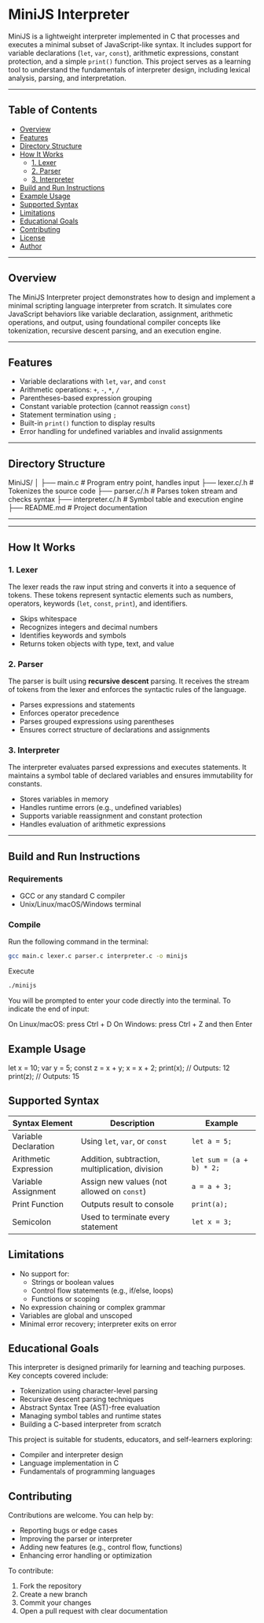# MiniJS Interpreter

MiniJS is a lightweight interpreter implemented in C that processes and executes a minimal subset of JavaScript-like syntax. It includes support for variable declarations (`let`, `var`, `const`), arithmetic expressions, constant protection, and a simple `print()` function. This project serves as a learning tool to understand the fundamentals of interpreter design, including lexical analysis, parsing, and interpretation.

---

## Table of Contents

- [Overview](#overview)
- [Features](#features)
- [Directory Structure](#directory-structure)
- [How It Works](#how-it-works)
  - [1. Lexer](#1-lexer)
  - [2. Parser](#2-parser)
  - [3. Interpreter](#3-interpreter)
- [Build and Run Instructions](#build-and-run-instructions)
- [Example Usage](#example-usage)
- [Supported Syntax](#supported-syntax)
- [Limitations](#limitations)
- [Educational Goals](#educational-goals)
- [Contributing](#contributing)
- [License](#license)
- [Author](#author)

---

## Overview

The MiniJS Interpreter project demonstrates how to design and implement a minimal scripting language interpreter from scratch. It simulates core JavaScript behaviors like variable declaration, assignment, arithmetic operations, and output, using foundational compiler concepts like tokenization, recursive descent parsing, and an execution engine.

---

## Features

- Variable declarations with `let`, `var`, and `const`
- Arithmetic operations: `+`, `-`, `*`, `/`
- Parentheses-based expression grouping
- Constant variable protection (cannot reassign `const`)
- Statement termination using `;`
- Built-in `print()` function to display results
- Error handling for undefined variables and invalid assignments

---

## Directory Structure

MiniJS/
│
├── main.c # Program entry point, handles input
├── lexer.c/.h # Tokenizes the source code
├── parser.c/.h # Parses token stream and checks syntax
├── interpreter.c/.h # Symbol table and execution engine
├── README.md # Project documentation

---


---

## How It Works

### 1. Lexer

The lexer reads the raw input string and converts it into a sequence of tokens. These tokens represent syntactic elements such as numbers, operators, keywords (`let`, `const`, `print`), and identifiers.

- Skips whitespace
- Recognizes integers and decimal numbers
- Identifies keywords and symbols
- Returns token objects with type, text, and value

### 2. Parser

The parser is built using **recursive descent** parsing. It receives the stream of tokens from the lexer and enforces the syntactic rules of the language.

- Parses expressions and statements
- Enforces operator precedence
- Parses grouped expressions using parentheses
- Ensures correct structure of declarations and assignments

### 3. Interpreter

The interpreter evaluates parsed expressions and executes statements. It maintains a symbol table of declared variables and ensures immutability for constants.

- Stores variables in memory
- Handles runtime errors (e.g., undefined variables)
- Supports variable reassignment and constant protection
- Handles evaluation of arithmetic expressions

---

## Build and Run Instructions

### Requirements

- GCC or any standard C compiler
- Unix/Linux/macOS/Windows terminal

### Compile

Run the following command in the terminal:

```bash
gcc main.c lexer.c parser.c interpreter.c -o minijs
```
Execute
```bash
./minijs 
```
You will be prompted to enter your code directly into the terminal. To indicate the end of input:

On Linux/macOS: press Ctrl + D
On Windows: press Ctrl + Z and then Enter


## Example Usage

let x = 10;
var y = 5;
const z = x + y;
x = x + 2;
print(x);        // Outputs: 12
print(z);        // Outputs: 15


## Supported Syntax

| Syntax Element        | Description                                     | Example                  |
| --------------------- | ----------------------------------------------- | ------------------------ |
| Variable Declaration  | Using `let`, `var`, or `const`                  | `let a = 5;`             |
| Arithmetic Expression | Addition, subtraction, multiplication, division | `let sum = (a + b) * 2;` |
| Variable Assignment   | Assign new values (not allowed on `const`)      | `a = a + 3;`             |
| Print Function        | Outputs result to console                       | `print(a);`              |
| Semicolon             | Used to terminate every statement               | `let x = 3;`             |


## Limitations

- No support for:
    - Strings or boolean values
    - Control flow statements (e.g., if/else, loops)
    - Functions or scoping
- No expression chaining or complex grammar
- Variables are global and unscoped
- Minimal error recovery; interpreter exits on error


## Educational Goals
This interpreter is designed primarily for learning and teaching purposes. Key concepts covered include:

- Tokenization using character-level parsing
- Recursive descent parsing techniques
- Abstract Syntax Tree (AST)-free evaluation
- Managing symbol tables and runtime states
- Building a C-based interpreter from scratch

This project is suitable for students, educators, and self-learners exploring:

- Compiler and interpreter design
- Language implementation in C
- Fundamentals of programming languages

## Contributing 

Contributions are welcome. You can help by:

- Reporting bugs or edge cases
- Improving the parser or interpreter
- Adding new features (e.g., control flow, functions)
- Enhancing error handling or optimization

To contribute:

1. Fork the repository
2. Create a new branch
3. Commit your changes
4. Open a pull request with clear documentation


